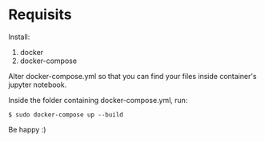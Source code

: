 # Requisits

Install:
1. docker
2. docker-compose

Alter docker-compose.yml so that you can find your files inside container's jupyter notebook.

Inside the folder containing docker-compose.yml, run:

```
$ sudo docker-compose up --build
```

Be happy :)
